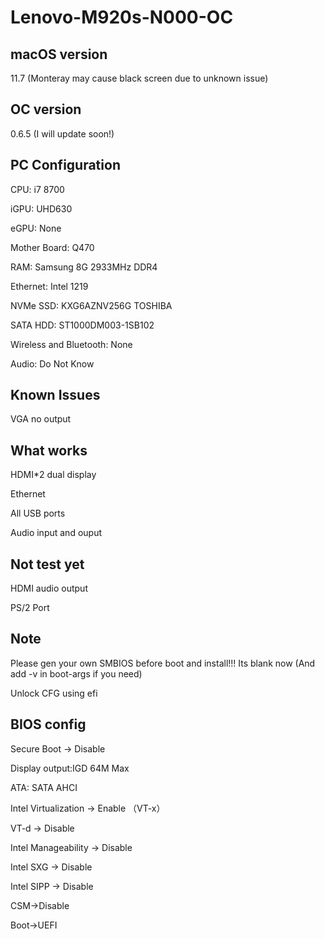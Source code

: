 # Lenovo-M920s-N000-OC

## macOS version
11.7 (Monteray may cause black screen due to unknown issue)

## OC version
0.6.5 (I will update soon!)

## PC Configuration
CPU: i7 8700

iGPU: UHD630

eGPU: None

Mother Board: Q470

RAM: Samsung 8G 2933MHz DDR4

Ethernet: Intel 1219

NVMe SSD: KXG6AZNV256G TOSHIBA

SATA HDD: ST1000DM003-1SB102

Wireless and Bluetooth: None

Audio: Do Not Know

## Known Issues
VGA no output

## What works
HDMI*2 dual display

Ethernet

All USB ports

Audio input and ouput

## Not test yet
HDMI audio output

PS/2 Port

## Note
Please gen your own SMBIOS before boot and install!!! Its blank now (And add -v in boot-args if you need)

Unlock CFG using efi

## BIOS config
Secure Boot -> Disable

Display output:IGD 64M Max

ATA: SATA AHCI

Intel Virtualization -> Enable   （VT-x）

VT-d -> Disable

Intel Manageability -> Disable

Intel SXG -> Disable

Intel SIPP -> Disable

CSM->Disable

Boot->UEFI


